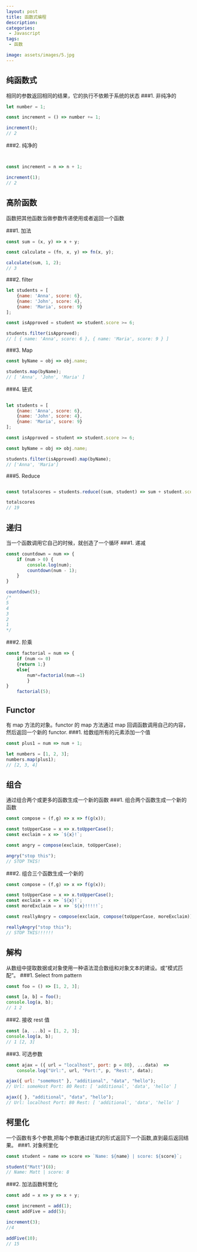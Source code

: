 ```yaml
---
layout: post
title: 函数式编程
description: 
categories:
 - Javascript 
tags: 
 - 函数

image: assets/images/5.jpg
---
```




## 纯函数式

相同的参数返回相同的结果，它的执行不依赖于系统的状态
###1. 非纯净的


```js
let number = 1;

const increment = () => number += 1;

increment();
// 2
```

###2. 纯净的
```js


const increment = n => n + 1;

increment(1);
// 2
```
## 高阶函数

函数把其他函数当做参数传递使用或者返回一个函数 

###1. 加法

```js
const sum = (x, y) => x + y;

const calculate = (fn, x, y) => fn(x, y);

calculate(sum, 1, 2);
// 3

```
###2. filter

```js
let students = [
    {name: 'Anna', score: 6},
    {name: 'John', score: 4},
    {name: 'Maria', score: 9}
];

const isApproved = student => student.score >= 6;

students.filter(isApproved);
// [ { name: 'Anna', score: 6 }, { name: 'Maria', score: 9 } ]

```
###3. Map


```js
const byName = obj => obj.name;

students.map(byName);
// [ 'Anna', 'John', 'Maria' ]
```

###4. 链式

```js

let students = [
    {name: 'Anna', score: 6},
    {name: 'John', score: 4},
    {name: 'Maria', score: 9}
];

const isApproved = student => student.score >= 6;

const byName = obj => obj.name;

students.filter(isApproved).map(byName);
// ['Anna', 'Maria']
```

###5. Reduce

```js

const totalscores = students.reduce((sum, student) => sum + student.score, 0);

totalscores
// 19
```
## 递归

当一个函数调用它自己的时候，就创造了一个循环
###1. 递减


```js
const countdown = num => {
    if (num > 0) {
        console.log(num);
        countdown(num - 1);
    }
}

countdown(5);
/*
5
4
3
2
1
*/
```
###2. 阶乘

```js
const factorial = num => {
    if (num <= 0)
    {return 1;}
    else{
        num*=factorial(num-=1)
        }
}
    factorial(5);
```

## Functor

有 map 方法的对象。functor 的 map 方法通过 map 回调函数调用自己的内容，然后返回一个新的 functor.
###1. 给数组所有的元素添加一个值

```js
const plus1 = num => num + 1;

let numbers = [1, 2, 3];
numbers.map(plus1);
// [2, 3, 4]
```

## 组合

通过组合两个或更多的函数生成一个新的函数
###1. 组合两个函数生成一个新的函数

```js
const compose = (f,g) => x => f(g(x));

const toUpperCase = x => x.toUpperCase();
const exclaim = x => `${x}!`;

const angry = compose(exclaim, toUpperCase);

angry("stop this");
// STOP THIS!
```

###2. 组合三个函数生成一个新的

```js
const compose = (f,g) => x => f(g(x));

const toUpperCase = x => x.toUpperCase();
const exclaim = x => `${x}!`;
const moreExclaim = x => `${x}!!!!!`;

const reallyAngry = compose(exclaim, compose(toUpperCase, moreExclaim));

reallyAngry("stop this");
// STOP THIS!!!!!!
```

## 解构

从数组中提取数据或对象使用一种语法混合数组和对象文本的建设。或“模式匹配”。
###1. Select from pattern

```js
const foo = () => [1, 2, 3];

const [a, b] = foo();
console.log(a, b);
// 1 2
```

###2. 接收 rest 值

```js
const [a, ...b] = [1, 2, 3];
console.log(a, b);
// 1 [2, 3]
```

###3. 可选参数

```js
const ajax = ({ url = "localhost", port: p = 80}, ...data)  =>
    console.log("Url:", url, "Port:", p, "Rest:", data);

ajax({ url: "someHost" }, "additional", "data", "hello");
// Url: someHost Port: 80 Rest: [ 'additional', 'data', 'hello' ]

ajax({ }, "additional", "data", "hello");
// Url: localhost Port: 80 Rest: [ 'additional', 'data', 'hello' ]
```

## 柯里化

一个函数有多个参数,把每个参数通过链式的形式返回下一个函数,直到最后返回结果。
###1. 对象柯里化

```js
const student = name => score => `Name: ${name} | score: ${score}`;

student("Matt")(8);
// Name: Matt | score: 8
```

###2. 加法函数柯里化

```js
const add = x => y => x + y;

const increment = add(1);
const addFive = add(5);

increment(3);
//4

addFive(10);
// 15
```
